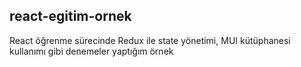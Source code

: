## react-egitim-ornek

React öğrenme sürecinde Redux ile state yönetimi, MUI kütüphanesi kullanımı gibi denemeler yaptığım örnek
